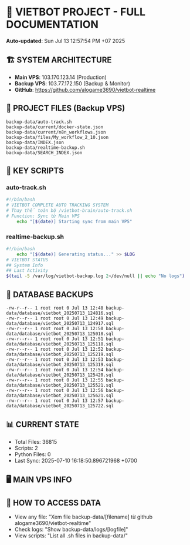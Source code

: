 # 🤖 VIETBOT PROJECT - FULL DOCUMENTATION
**Auto-updated**: Sun Jul 13 12:57:54 PM +07 2025

## 🏗️ SYSTEM ARCHITECTURE
- **Main VPS**: 103.170.123.14 (Production)
- **Backup VPS**: 103.77.172.150 (Backup & Monitor)
- **GitHub**: https://github.com/alogame3690/vietbot-realtime

## 📁 PROJECT FILES (Backup VPS)
```
backup-data/auto-track.sh
backup-data/current/docker-state.json
backup-data/current/n8n_workflows.json
backup-data/files/My_workflow_2_10.json
backup-data/INDEX.json
backup-data/realtime-backup.sh
backup-data/SEARCH_INDEX.json
```

## 🔧 KEY SCRIPTS
### auto-track.sh
```bash
#!/bin/bash
# VIETBOT COMPLETE AUTO TRACKING SYSTEM
# Thay thế toàn bộ /vietbot-brain/auto-track.sh
# Function: Sync từ Main VPS
    echo "[$(date)] Starting sync from main VPS"
```
### realtime-backup.sh
```bash
#!/bin/bash
    echo "[$(date)] Generating status..." >> $LOG
# VIETBOT STATUS
## System Info
## Last Activity
$(tail -5 /var/log/vietbot-backup.log 2>/dev/null || echo "No logs")
```

## 💾 DATABASE BACKUPS
```
-rw-r--r-- 1 root root 0 Jul 13 12:48 backup-data/database/vietbot_20250713_124816.sql
-rw-r--r-- 1 root root 0 Jul 13 12:49 backup-data/database/vietbot_20250713_124917.sql
-rw-r--r-- 1 root root 0 Jul 13 12:50 backup-data/database/vietbot_20250713_125018.sql
-rw-r--r-- 1 root root 0 Jul 13 12:51 backup-data/database/vietbot_20250713_125118.sql
-rw-r--r-- 1 root root 0 Jul 13 12:52 backup-data/database/vietbot_20250713_125219.sql
-rw-r--r-- 1 root root 0 Jul 13 12:53 backup-data/database/vietbot_20250713_125319.sql
-rw-r--r-- 1 root root 0 Jul 13 12:54 backup-data/database/vietbot_20250713_125420.sql
-rw-r--r-- 1 root root 0 Jul 13 12:55 backup-data/database/vietbot_20250713_125521.sql
-rw-r--r-- 1 root root 0 Jul 13 12:56 backup-data/database/vietbot_20250713_125621.sql
-rw-r--r-- 1 root root 0 Jul 13 12:57 backup-data/database/vietbot_20250713_125722.sql
```

## 📊 CURRENT STATE
- Total Files: 36815
- Scripts: 2
- Python Files: 0
- Last Sync: 2025-07-10 16:18:50.896721968 +0700

## 🖥️ MAIN VPS INFO


## 🚨 HOW TO ACCESS DATA
- View any file: "Xem file backup-data/[filename] từ github alogame3690/vietbot-realtime"
- Check logs: "Show backup-data/logs/[logfile]"
- View scripts: "List all .sh files in backup-data/"
